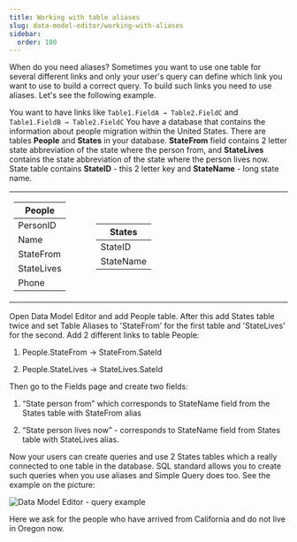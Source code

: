 ```yaml
---
title: Working with table aliases
slug: data-model-editor/working-with-aliases
sidebar:
  order: 100
---
```


When do you need aliases? Sometimes you want to use one table for several different links and only your user's query can define which link you want to use to build a correct query.
To build such links you need to use aliases. Let's see the following example.

You want to have links like `Table1.FieldA → Table2.FieldC` and `Table1.FieldB → Table2.FieldC`
You have a database that contains the information about people migration within the United States.
There are tables **People** and **States** in your database. **StateFrom** field contains 2 letter state abbreviation of the state where the person from, and **StateLives** contains the state abbreviation of the state where the person lives now. State table contains **StateID** - this 2 letter key and **StateName** - long state name. 

<table class="clear">
	<tbody>
		<tr>
			<td style="border:none">
				<table class="clear">   
					<thead>
						<tr><th>People</th></tr>
					</thead>
					<tbody>
						<tr><td>PersonID</td></tr>
						<tr><td>Name</td></tr>
						<tr><td>StateFrom</td></tr>
						<tr><td>StateLives</td></tr>
						<tr><td>Phone</td></tr>
					</tbody>
				</table>   
			</td>
			<td style="border:none" width="10%"></td>
			<td style="border:none">
				<table class="clear">   
					<thead>
						<tr><th>States</th></tr>
					</thead>
					<tbody>
						<tr><td>StateID</td></tr>
						<tr><td>StateName</td></tr>
					</tbody>
				</table>   
			</td>
			<td style="border:none" width="70%"></td>
		</tr>
	</tbody>
</table>

Open Data Model Editor and add People table. After this add States table twice and set Table Aliases to 'StateFrom' for the first table and 'StateLives' for the second. Add 2 different links to table People:

1) People.StateFrom → StateFrom.SateId

2) People.StateLives → StateLives.SateId

Then go to the Fields page and create two fields:

1) “State person from” which corresponds to StateName field from the States table with StateFrom alias

2) “State person lives now” - corresponds to StateName field from States table with StateLives alias.

Now your users can create queries and use 2 States tables which a really connected to one table in the database. SQL standard allows you to create such queries when you use aliases and Simple Query does too. See the example on the picture: 

![Data Model Editor - query example](/easyquery/docs/images/dme-query.png)

Here we ask for the people who have arrived from California and do not live in Oregon now.
